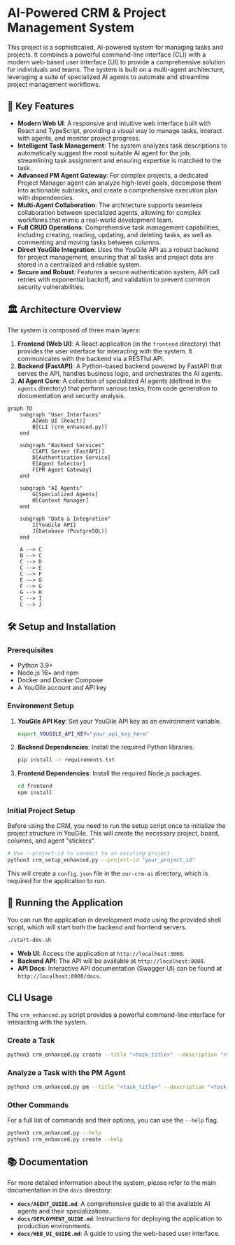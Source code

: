 # AI-Powered CRM & Project Management System

This project is a sophisticated, AI-powered system for managing tasks and projects. It combines a powerful command-line interface (CLI) with a modern web-based user interface (UI) to provide a comprehensive solution for individuals and teams. The system is built on a multi-agent architecture, leveraging a suite of specialized AI agents to automate and streamline project management workflows.

## 🚀 Key Features

- **Modern Web UI**: A responsive and intuitive web interface built with React and TypeScript, providing a visual way to manage tasks, interact with agents, and monitor project progress.
- **Intelligent Task Management**: The system analyzes task descriptions to automatically suggest the most suitable AI agent for the job, streamlining task assignment and ensuring expertise is matched to the task.
- **Advanced PM Agent Gateway**: For complex projects, a dedicated Project Manager agent can analyze high-level goals, decompose them into actionable subtasks, and create a comprehensive execution plan with dependencies.
- **Multi-Agent Collaboration**: The architecture supports seamless collaboration between specialized agents, allowing for complex workflows that mimic a real-world development team.
- **Full CRUD Operations**: Comprehensive task management capabilities, including creating, reading, updating, and deleting tasks, as well as commenting and moving tasks between columns.
- **Direct YouGile Integration**: Uses the YouGile API as a robust backend for project management, ensuring that all tasks and project data are stored in a centralized and reliable system.
- **Secure and Robust**: Features a secure authentication system, API call retries with exponential backoff, and validation to prevent common security vulnerabilities.

## 🏛️ Architecture Overview

The system is composed of three main layers:

1.  **Frontend (Web UI)**: A React application (in the `frontend` directory) that provides the user interface for interacting with the system. It communicates with the backend via a RESTful API.
2.  **Backend (FastAPI)**: A Python-based backend powered by FastAPI that serves the API, handles business logic, and orchestrates the AI agents.
3.  **AI Agent Core**: A collection of specialized AI agents (defined in the `agents` directory) that perform various tasks, from code generation to documentation and security analysis.

```mermaid
graph TD
    subgraph "User Interfaces"
        A[Web UI (React)]
        B[CLI (crm_enhanced.py)]
    end

    subgraph "Backend Services"
        C[API Server (FastAPI)]
        D[Authentication Service]
        E[Agent Selector]
        F[PM Agent Gateway]
    end

    subgraph "AI Agents"
        G[Specialized Agents]
        H[Context Manager]
    end

    subgraph "Data & Integration"
        I[YouGile API]
        J[Database (PostgreSQL)]
    end

    A --> C
    B --> C
    C --> D
    C --> E
    C --> F
    E --> G
    F --> G
    G --> H
    C --> I
    C --> J
```

## 🛠️ Setup and Installation

### Prerequisites

- Python 3.9+
- Node.js 16+ and npm
- Docker and Docker Compose
- A YouGile account and API key

### Environment Setup

1.  **YouGile API Key**: Set your YouGile API key as an environment variable.
    ```bash
    export YOUGILE_API_KEY="your_api_key_here"
    ```

2.  **Backend Dependencies**: Install the required Python libraries.
    ```bash
    pip install -r requirements.txt
    ```

3.  **Frontend Dependencies**: Install the required Node.js packages.
    ```bash
    cd frontend
    npm install
    ```

### Initial Project Setup

Before using the CRM, you need to run the setup script once to initialize the project structure in YouGile. This will create the necessary project, board, columns, and agent "stickers".

```bash
# Use --project-id to connect to an existing project
python3 crm_setup_enhanced.py --project-id "your_project_id"
```
This will create a `config.json` file in the `our-crm-ai` directory, which is required for the application to run.

## 🏃 Running the Application

You can run the application in development mode using the provided shell script, which will start both the backend and frontend servers.

```bash
./start-dev.sh
```

-   **Web UI**: Access the application at `http://localhost:3000`.
-   **Backend API**: The API will be available at `http://localhost:8000`.
-   **API Docs**: Interactive API documentation (Swagger UI) can be found at `http://localhost:8000/docs`.

##  CLI Usage

The `crm_enhanced.py` script provides a powerful command-line interface for interacting with the system.

### Create a Task
```bash
python3 crm_enhanced.py create --title "<task_title>" --description "<task_description>" [--owner <agent_name>]
```

### Analyze a Task with the PM Agent
```bash
python3 crm_enhanced.py pm --title "<task_title>" --description "<task_description>"
```

### Other Commands
For a full list of commands and their options, you can use the `--help` flag.
```bash
python3 crm_enhanced.py --help
python3 crm_enhanced.py create --help
```

## 📚 Documentation

For more detailed information about the system, please refer to the main documentation in the `docs` directory:

-   **`docs/AGENT_GUIDE.md`**: A comprehensive guide to all the available AI agents and their specializations.
-   **`docs/DEPLOYMENT_GUIDE.md`**: Instructions for deploying the application to production environments.
-   **`docs/WEB_UI_GUIDE.md`**: A guide to using the web-based user interface.